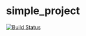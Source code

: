 
simple_project
==============

[![Build Status](http://andreitognolo.ngrok.com/andreitognolo/simple_project/branch/master/build_image)](http://vagrant.snap-ci.com/andreitognolo/simple_project/branch/master)
